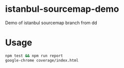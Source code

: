 # istanbul-sourcemap-demo
Demo of istanbul sourcemap branch from dd

# Usage
```sh
npm test && npm run report
google-chrome coverage/index.html
```
